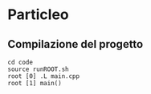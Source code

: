 # Particleo
## Compilazione del progetto
```
cd code
source runROOT.sh
root [0] .L main.cpp
root [1] main()
```

